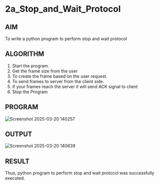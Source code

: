 # 2a_Stop_and_Wait_Protocol
## AIM 
To write a python program to perform stop and wait protocol
## ALGORITHM
1. Start the program.
2. Get the frame size from the user
3. To create the frame based on the user request.
4. To send frames to server from the client side.
5. If your frames reach the server it will send ACK signal to client
6. Stop the Program
## PROGRAM
![Screenshot 2025-03-20 140257](https://github.com/user-attachments/assets/f7397223-fd09-4fea-8827-3eed3a30686d)
## OUTPUT
![Screenshot 2025-03-20 140839](https://github.com/user-attachments/assets/a299a0ec-8110-4238-96e3-f30a81670a20)
## RESULT
Thus, python program to perform stop and wait protocol was successfully executed.
